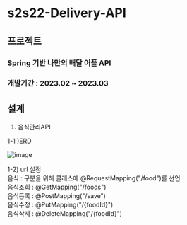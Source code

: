 # s2s22-Delivery-API
## 프로젝트 
### Spring 기반 나만의 배달 어플 API
### 개발기간 : 2023.02 ~ 2023.03

## 설계 
1. 음식관리API    

1-1 )ERD    

![image](https://user-images.githubusercontent.com/22412397/226183488-4cceece4-4526-4ef8-a0c1-9cad1eae84f0.png)

1-2) url 설정   
  음식 : 구분을 위해 클래스에 @RequestMapping("/food")를 선언   
  음식조회 : @GetMapping("/foods")   
  음식등록 : @PostMapping("/save")    
  음식수정 : @PutMapping("/{foodId}")    
  음식삭제 : @DeleteMapping("/{foodId}")    



